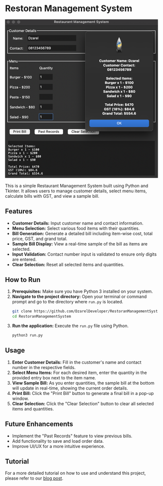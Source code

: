 # Restoran Management System

![Example Screenshot](example.png)

This is a simple Restaurant Management System built using Python and Tkinter. It allows users to manage customer details, select menu items, calculate bills with GST, and view a sample bill.

## Features

*   **Customer Details:** Input customer name and contact information.
*   **Menu Selection:** Select various food items with their quantities.
*   **Bill Generation:** Generate a detailed bill including item-wise cost, total price, GST, and grand total.
*   **Sample Bill Display:** View a real-time sample of the bill as items are selected.
*   **Input Validation:** Contact number input is validated to ensure only digits are entered.
*   **Clear Selection:** Reset all selected items and quantities.

## How to Run

1.  **Prerequisites:** Make sure you have Python 3 installed on your system.
2.  **Navigate to the project directory:** Open your terminal or command prompt and go to the directory where `run.py` is located.
    ```bash
    git clone https://github.com/DzarelDeveloper/RestoranManagementSystem.git
    cd RestoranManagementSystem
    ```
3.  **Run the application:** Execute the `run.py` file using Python.
    ```bash
    python3 run.py
    ```

## Usage

1.  **Enter Customer Details:** Fill in the customer's name and contact number in the respective fields.
2.  **Select Menu Items:** For each desired item, enter the quantity in the provided entry box next to the item name.
3.  **View Sample Bill:** As you enter quantities, the sample bill at the bottom will update in real-time, showing the current order details.
4.  **Print Bill:** Click the "Print Bill" button to generate a final bill in a pop-up window.
5.  **Clear Selection:** Click the "Clear Selection" button to clear all selected items and quantities.

## Future Enhancements

*   Implement the "Past Records" feature to view previous bills.
*   Add functionality to save and load order data.
*   Improve UI/UX for a more intuitive experience.

## Tutorial

For a more detailed tutorial on how to use and understand this project, please refer to our [blog post](blog.xml).
